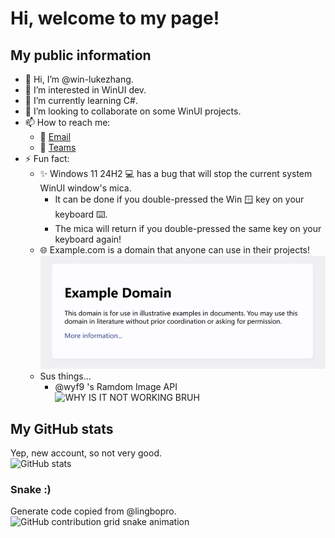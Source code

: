 # Hi, welcome to my page!
## My public information
- 👋 Hi, I’m @win-lukezhang.
- 👀 I’m interested in WinUI dev.
- 🌱 I’m currently learning C#.
- 💞️ I’m looking to collaborate on some WinUI projects.
- 📫 How to reach me:
  - 📧 [Email](mailto:lukez@lukezhang.win)
  - 🛜 [Teams](https://teams.live.com/l/invite/FEAEHZkEm1WOq9sHgE)
- ⚡ Fun fact:
  - ✨ Windows 11 24H2 💻 has a bug that will stop the current system WinUI window's mica.
    - It can be done if you double-pressed the Win 🪟 key on your keyboard ⌨️.
    - The mica will return if you double-pressed the same key on your keyboard again!
  - 🌐 Example.com is a domain that anyone can use in their projects!
    ![Example.com](https://github.com/zsr-lukezhang/zsr-lukezhang/blob/main/Images/example.com.png?raw=true)
  - Sus things...
    - @wyf9 's Ramdom Image API  
      <img alt="WHY IS IT NOT WORKING BRUH" src="https://imgapi.siiway.top/image"/>
## My GitHub stats
Yep, new account, so not very good.  
<img alt="GitHub stats" src="https://github-readme-stats.vercel.app/api?username=win-lukezhang&amp;theme=vue&amp;show_icons=true&hide_border=true" width="500"/>
### Snake :)
Generate code copied from @lingbopro.
<img alt="GitHub contribution grid snake animation" src="https://raw.githubusercontent.com/win-lukezhang/win-lukezhang/output/github-contribution-grid-snake.svg" />
